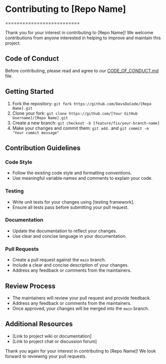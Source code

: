# Contributing to [Repo Name]
==========================

Thank you for your interest in contributing to [Repo Name]! We welcome contributions from anyone interested in helping to improve and maintain this project.

## Code of Conduct

Before contributing, please read and agree to our [CODE_OF_CONDUCT.md](CODE_OF_CONDUCT.md) file.

## Getting Started

1. Fork the repository: `git fork https://github.com/DevsDoCode/[Repo Name].git`
2. Clone your fork: `git clone https://github.com/[Your GitHub Username]/[Repo Name].git`
3. Create a new branch: `git checkout -b [feature/fix/your-branch-name]`
4. Make your changes and commit them: `git add.` and `git commit -m "Your commit message"`

## Contribution Guidelines

### Code Style

* Follow the existing code style and formatting conventions.
* Use meaningful variable names and comments to explain your code.

### Testing

* Write unit tests for your changes using [testing framework].
* Ensure all tests pass before submitting your pull request.

### Documentation

* Update the documentation to reflect your changes.
* Use clear and concise language in your documentation.

### Pull Requests

* Create a pull request against the `main` branch.
* Include a clear and concise description of your changes.
* Address any feedback or comments from the maintainers.

## Review Process

* The maintainers will review your pull request and provide feedback.
* Address any feedback or comments from the maintainers.
* Once approved, your changes will be merged into the `main` branch.

## Additional Resources

* [Link to project wiki or documentation]
* [Link to project chat or discussion forum]

Thank you again for your interest in contributing to [Repo Name]! We look forward to reviewing your pull requests.